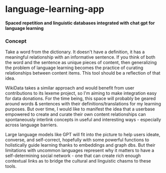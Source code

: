 # language-learning-app

**Spaced repetition and linguistic databases integrated with chat gpt for language learning**

### Concept
Take a word from the dictionary. It doesn't have a definition, it has a meaningful relationship with an informative sentence. If you think of both the word and the sentence as unique pieces of content, then generalizing the problem of language learning becomes the practice of curating relationships between content items. This tool should be a reflection of that idea.

WikiData takes a similar approach and would benefit from user contributions to its lexeme project, so I'm aiming to make integration easy for data donations. For the time being, this space will probably be geared around words & sentences with their definitions/translations for my learning purposes. But over time, I would like to manifest the idea that a userbase empowered to create and curate their own content relationships can spontaneously interlink concepts in useful and interesting ways - especially across language barriers.

Large language models like GPT will fit into the picture to help users ideate, converse, and self-correct, hopefully with some powerful functions to holistically guide learning thanks to embeddings and graph dbs. But their limitations with uncommon languages represent why it matters to have a self-determining social network - one that can create rich enough contextual links as to bridge the cultural and linguistic chasms to these tools.
